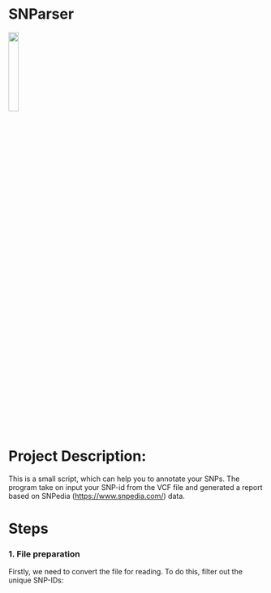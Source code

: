 # SNParser

<img src="https://s1.gifyu.com/images/tumblr_p3hky5x2Ce1tpia39o1_500.gif" width="20%">

# Project Description:

This is a small script, which can help you to annotate your SNPs. The program take on input your SNP-id from the VCF file and generated a report based on SNPedia (https://www.snpedia.com/) data.

# Steps

### 1. File preparation
Firstly, we need to convert the file for reading. To do this, filter out the unique SNP-IDs:
